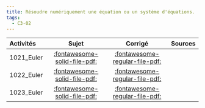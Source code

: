 ```yaml
---
title: Résoudre numériquement une équation ou un système d'équations. 
tags:
  - C3-02
---
```

[comment]: <> (Généré automatiquement par make_all_activitess.py, creation_fichiers_activites)

| Activités | Sujet | Corrigé | Sources  | 
| :-------------- | :---: | :-----: | :------: | 
| 1021_Euler | [:fontawesome-solid-file-pdf:](http://xpessoles-cpge.fr/pdf/1021_Euler_Sujet.pdf) | [:fontawesome-regular-file-pdf:](http://xpessoles-cpge.fr/pdf/1021_Euler_Corrige.pdf) | 
| 1022_Euler | [:fontawesome-solid-file-pdf:](http://xpessoles-cpge.fr/pdf/1022_Euler_Sujet.pdf) | [:fontawesome-regular-file-pdf:](http://xpessoles-cpge.fr/pdf/1022_Euler_Corrige.pdf) | 
| 1023_Euler | [:fontawesome-solid-file-pdf:](http://xpessoles-cpge.fr/pdf/1023_Euler_Sujet.pdf) | [:fontawesome-regular-file-pdf:](http://xpessoles-cpge.fr/pdf/1023_Euler_Corrige.pdf) | 

